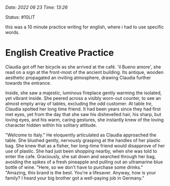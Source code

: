 *Date: 2022 06 23 Time: 13:26*

Status: #10LIT

this was a 10 minute practice writing for english, where i had to use specific words.

# English Creative Practice

Claudia got off her bicycle as she arrived at the café. 'il Bueno amore', she read on a sign at the front-most of the ancient building. Its antique, wooden aesthetic propagated an inviting atmosphere, drawing Claudia further towards the entrance.

Inside, she saw a majestic, luminous fireplace gently warming the isolated, yet vibrant inside. She peered across a visibly worn-out counter, to see an almost empty array of tables, excluding the odd customer. At table *tre*, Claudia spotted her long time friend. It had been years since they had first met eyes, yet from the day that she saw his dishevelled hair, his sharp, but loving eyes, and his warm, caring gestures, she instantly knew of the loving character hidden within his solitary attitude.

"Welcome to Italy." He eloquently articulated as Claudia approached the table. She blushed gently, nervously grasping at the handles of her plastic bag. She knew that as a fisher, her long-time friend would disapprove of her use of plastic. She had just been shopping nearby, when she was told to enter the cafe. Graciously, she sat down and searched through her bag, avoiding the spikes of a fresh pineapple and pulling out an ultramarine blue bottle of wine. "Here, so we don't have to purchase some drinks." "Amazing, this brand is the best. You're a lifesaver. Anyway, how is your family? I heard your big brother got a well-paying job in Germany."
